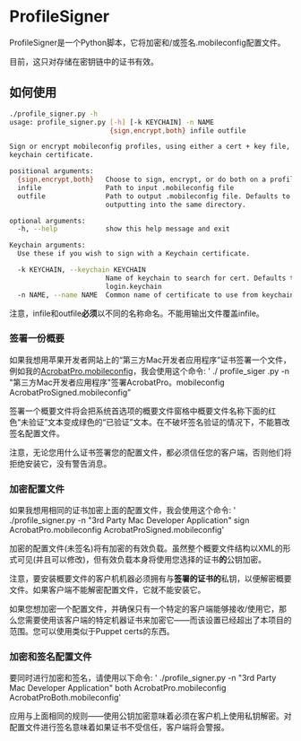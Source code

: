 ProfileSigner
=======

ProfileSigner是一个Python脚本，它将加密和/或签名.mobileconfig配置文件。

目前，这只对存储在密钥链中的证书有效。

## 如何使用

```bash
./profile_signer.py -h
usage: profile_signer.py [-h] [-k KEYCHAIN] -n NAME
                         {sign,encrypt,both} infile outfile

Sign or encrypt mobileconfig profiles, using either a cert + key file, or a
keychain certificate.

positional arguments:
  {sign,encrypt,both}   Choose to sign, encrypt, or do both on a profile.
  infile                Path to input .mobileconfig file
  outfile               Path to output .mobileconfig file. Defaults to
                        outputting into the same directory.

optional arguments:
  -h, --help            show this help message and exit

Keychain arguments:
  Use these if you wish to sign with a Keychain certificate.

  -k KEYCHAIN, --keychain KEYCHAIN
                        Name of keychain to search for cert. Defaults to
                        login.keychain
  -n NAME, --name NAME  Common name of certificate to use from keychain.
```

注意，infile和outfile**必须**以不同的名称命名。不能用输出文件覆盖infile。

### 签署一份概要

如果我想用苹果开发者网站上的“第三方Mac开发者应用程序”证书签署一个文件，例如我的[AcrobatPro.mobileconfig](https://github.com/nmcspadden/Profiles/blob/master/AcrobatPro.mobileconfig)，我会使用这个命令:
' ./ profile_siger .py -n "第三方Mac开发者应用程序"签署AcrobatPro。mobileconfig AcrobatProSigned.mobileconfig”

签署一个概要文件将会把系统首选项的概要文件窗格中概要文件名称下面的红色“未验证”文本变成绿色的“已验证”文本。在不破坏签名验证的情况下，不能篡改签名配置文件。

注意，无论您用什么证书签署您的配置文件，都必须信任您的客户端，否则他们将拒绝安装它，没有警告消息。

### 加密配置文件

如果我想用相同的证书加密上面的配置文件，我会使用这个命令:
' ./profile_signer.py -n "3rd Party Mac Developer Application" sign AcrobatPro.mobileconfig AcrobatProSigned.mobileconfig'

加密的配置文件(未签名)将有加密的有效负载。虽然整个概要文件结构以XML的形式可见(并且可以修改)，但有效负载本身将使用您选择的证书**的**公钥加密。

注意，要安装概要文件的客户机机器必须拥有与**签署的证书的**私钥，以便解密概要文件。如果客户端不能解密配置文件，它就不能安装它。

如果您想加密一个配置文件，并确保只有一个特定的客户端能够接收/使用它，那么您需要使用该客户端的特定机器证书来加密它——而该设置已经超出了本项目的范围。您可以使用类似于Puppet certs的东西。

### 加密和签名配置文件

要同时进行加密和签名，请使用以下命令:
' ./profile_signer.py -n "3rd Party Mac Developer Application" both AcrobatPro.mobileconfig AcrobatProBoth.mobileconfig'

应用与上面相同的规则——使用公钥加密意味着必须在客户机上使用私钥解密。对配置文件进行签名意味着如果证书不受信任，客户端将会警报。